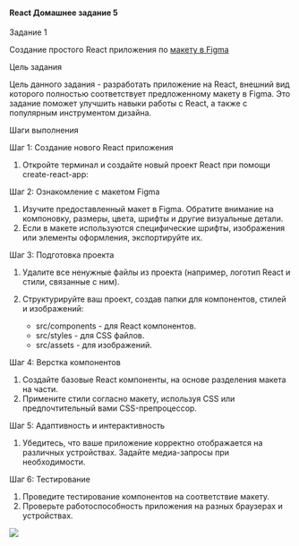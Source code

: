 #### React Домашнее задание 5

Задание 1

Создание простого React приложения по [макету в Figma](https://www.figma.com/file/RGuJf4CM436YyPOhXzLQCW/Untitled?type=design&node-id=0-1&mode=design&t=v2nP6kXa2v19QGwW-0)

Цель задания

Цель данного задания - разработать приложение на React, внешний вид которого полностью соответствует предложенному макету в Figma. Это задание поможет улучшить навыки работы с React, а также с популярным инструментом дизайна.

Шаги выполнения

Шаг 1: Создание нового React приложения

1. Откройте терминал и создайте новый проект React при помощи create-react-app:

Шаг 2: Ознакомление с макетом Figma

1. Изучите предоставленный макет в Figma. Обратите внимание на компоновку, размеры, цвета, шрифты и другие визуальные детали.
2. Если в макете используются специфические шрифты, изображения или элементы оформления, экспортируйте их.

Шаг 3: Подготовка проекта

1. Удалите все ненужные файлы из проекта (например, логотип React и стили, связанные с ним).
2. Структурируйте ваш проект, создав папки для компонентов, стилей и изображений:

   - src/components - для React компонентов.
   - src/styles - для CSS файлов.
   - src/assets - для изображений.

Шаг 4: Верстка компонентов

1. Создайте базовые React компоненты, на основе разделения макета на части.
2. Примените стили согласно макету, используя CSS или предпочтительный вами CSS-препроцессор.

Шаг 5: Адаптивность и интерактивность

1. Убедитесь, что ваше приложение корректно отображается на различных устройствах. Задайте медиа-запросы при необходимости.

Шаг 6: Тестирование

1. Проведите тестирование компонентов на соответствие макету.
2. Проверьте работоспособность приложения на разных браузерах и устройствах.

![](https://lh7-eu.googleusercontent.com/HmvGaTggbQxeNzwAVueit9IGTpCi_waomSYDmHtPG4BX9gGxDRCS0RHyRpMS1GxGU0v4gzXeUTwDIgdK3QT1_VeYTGmjL0R1Y2Z3hR8tu-Rk6hvlenaTbk0el_7N_s5v3-uBYmCMFAiI87bwzw-cdNc)

